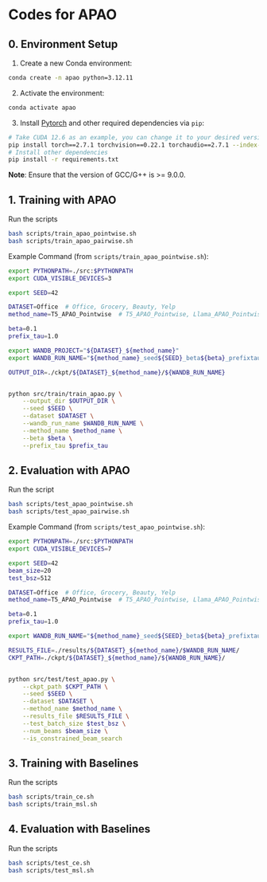 # Codes for APAO

## 0. Environment Setup

1. Create a new Conda environment:

```bash
conda create -n apao python=3.12.11
```

2. Activate the environment:

```bash
conda activate apao
```

3. Install [Pytorch](https://pytorch.org/get-started/locally/) and other required dependencies via `pip`:

```bash
# Take CUDA 12.6 as an example, you can change it to your desired version
pip install torch==2.7.1 torchvision==0.22.1 torchaudio==2.7.1 --index-url https://download.pytorch.org/whl/cu126
# Install other dependencies
pip install -r requirements.txt
```
**Note**: Ensure that the version of GCC/G++ is >= 9.0.0.

## 1. Training with APAO

Run the scripts

```bash
bash scripts/train_apao_pointwise.sh
bash scripts/train_apao_pairwise.sh
```

Example Command (from `scripts/train_apao_pointwise.sh`):

```bash
export PYTHONPATH=./src:$PYTHONPATH
export CUDA_VISIBLE_DEVICES=3

export SEED=42

DATASET=Office  # Office, Grocery, Beauty, Yelp
method_name=T5_APAO_Pointwise  # T5_APAO_Pointwise, Llama_APAO_Pointwise

beta=0.1
prefix_tau=1.0

export WANDB_PROJECT="${DATASET}_${method_name}"
export WANDB_RUN_NAME="${method_name}_seed${SEED}_beta${beta}_prefixtau${prefix_tau}"

OUTPUT_DIR=./ckpt/${DATASET}_${method_name}/${WANDB_RUN_NAME}


python src/train/train_apao.py \
    --output_dir $OUTPUT_DIR \
    --seed $SEED \
    --dataset $DATASET \
    --wandb_run_name $WANDB_RUN_NAME \
    --method_name $method_name \
    --beta $beta \
    --prefix_tau $prefix_tau
```

## 2. Evaluation with APAO

Run the script

```bash
bash scripts/test_apao_pointwise.sh
bash scripts/test_apao_pairwise.sh
```

Example Command (from `scripts/test_apao_pointwise.sh`):

```bash
export PYTHONPATH=./src:$PYTHONPATH
export CUDA_VISIBLE_DEVICES=7

export SEED=42
beam_size=20
test_bsz=512

DATASET=Office  # Office, Grocery, Beauty, Yelp
method_name=T5_APAO_Pointwise  # T5_APAO_Pointwise, Llama_APAO_Pointwise

beta=0.1
prefix_tau=1.0

export WANDB_RUN_NAME="${method_name}_seed${SEED}_beta${beta}_prefixtau${prefix_tau}"

RESULTS_FILE=./results/${DATASET}_${method_name}/$WANDB_RUN_NAME/
CKPT_PATH=./ckpt/${DATASET}_${method_name}/${WANDB_RUN_NAME}/


python src/test/test_apao.py \
    --ckpt_path $CKPT_PATH \
    --seed $SEED \
    --dataset $DATASET \
    --method_name $method_name \
    --results_file $RESULTS_FILE \
    --test_batch_size $test_bsz \
    --num_beams $beam_size \
    --is_constrained_beam_search
```

## 3. Training with Baselines
Run the scripts

```bash
bash scripts/train_ce.sh
bash scripts/train_msl.sh
```

## 4. Evaluation with Baselines
Run the scripts

```bash
bash scripts/test_ce.sh
bash scripts/test_msl.sh
```